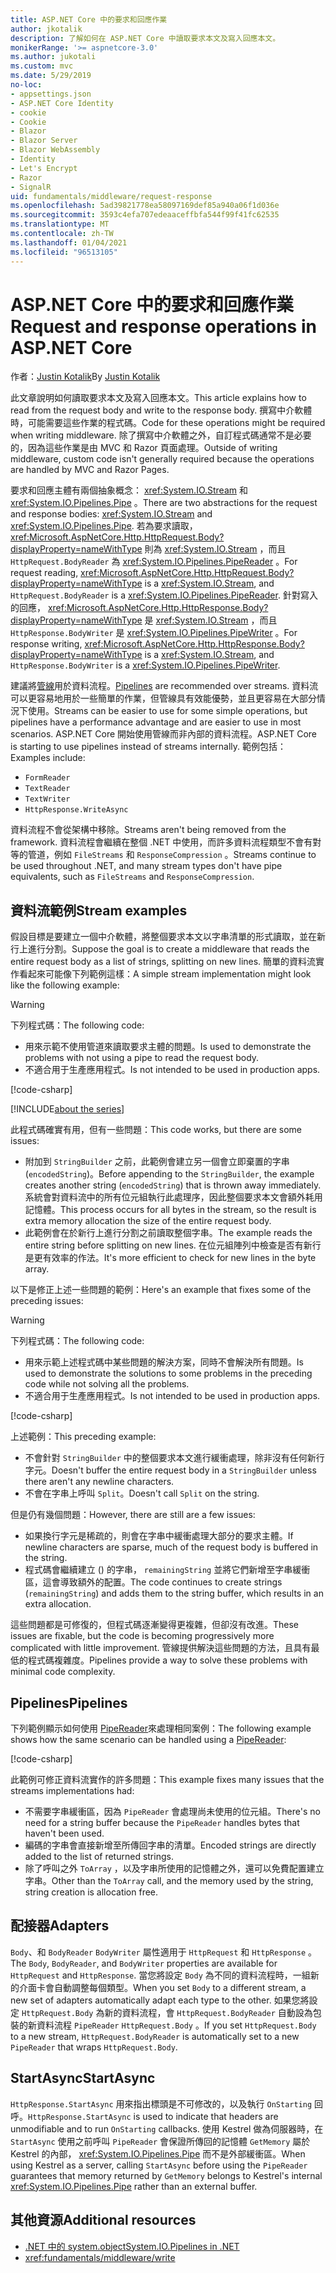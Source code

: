```yaml
---
title: ASP.NET Core 中的要求和回應作業
author: jkotalik
description: 了解如何在 ASP.NET Core 中讀取要求本文及寫入回應本文。
monikerRange: '>= aspnetcore-3.0'
ms.author: jukotali
ms.custom: mvc
ms.date: 5/29/2019
no-loc:
- appsettings.json
- ASP.NET Core Identity
- cookie
- Cookie
- Blazor
- Blazor Server
- Blazor WebAssembly
- Identity
- Let's Encrypt
- Razor
- SignalR
uid: fundamentals/middleware/request-response
ms.openlocfilehash: 5ad39821778ea58097169def85a940a06f1d036e
ms.sourcegitcommit: 3593c4efa707edeaaceffbfa544f99f41fc62535
ms.translationtype: MT
ms.contentlocale: zh-TW
ms.lasthandoff: 01/04/2021
ms.locfileid: "96513105"
---
```

# <a name="request-and-response-operations-in-aspnet-core"></a><span data-ttu-id="8d404-103">ASP.NET Core 中的要求和回應作業</span><span class="sxs-lookup"><span data-stu-id="8d404-103">Request and response operations in ASP.NET Core</span></span>

<span data-ttu-id="8d404-104">作者：[Justin Kotalik](https://github.com/jkotalik)</span><span class="sxs-lookup"><span data-stu-id="8d404-104">By [Justin Kotalik](https://github.com/jkotalik)</span></span>

<span data-ttu-id="8d404-105">此文章說明如何讀取要求本文及寫入回應本文。</span><span class="sxs-lookup"><span data-stu-id="8d404-105">This article explains how to read from the request body and write to the response body.</span></span> <span data-ttu-id="8d404-106">撰寫中介軟體時，可能需要這些作業的程式碼。</span><span class="sxs-lookup"><span data-stu-id="8d404-106">Code for these operations might be required when writing middleware.</span></span> <span data-ttu-id="8d404-107">除了撰寫中介軟體之外，自訂程式碼通常不是必要的，因為這些作業是由 MVC 和 Razor 頁面處理。</span><span class="sxs-lookup"><span data-stu-id="8d404-107">Outside of writing middleware, custom code isn't generally required because the operations are handled by MVC and Razor Pages.</span></span>

<span data-ttu-id="8d404-108">要求和回應主體有兩個抽象概念： <xref:System.IO.Stream> 和 <xref:System.IO.Pipelines.Pipe> 。</span><span class="sxs-lookup"><span data-stu-id="8d404-108">There are two abstractions for the request and response bodies: <xref:System.IO.Stream> and <xref:System.IO.Pipelines.Pipe>.</span></span> <span data-ttu-id="8d404-109">若為要求讀取， <xref:Microsoft.AspNetCore.Http.HttpRequest.Body?displayProperty=nameWithType> 則為 <xref:System.IO.Stream> ，而且 `HttpRequest.BodyReader` 為 <xref:System.IO.Pipelines.PipeReader> 。</span><span class="sxs-lookup"><span data-stu-id="8d404-109">For request reading, <xref:Microsoft.AspNetCore.Http.HttpRequest.Body?displayProperty=nameWithType> is a <xref:System.IO.Stream>, and `HttpRequest.BodyReader` is a <xref:System.IO.Pipelines.PipeReader>.</span></span> <span data-ttu-id="8d404-110">針對寫入的回應， <xref:Microsoft.AspNetCore.Http.HttpResponse.Body?displayProperty=nameWithType> 是 <xref:System.IO.Stream> ，而且 `HttpResponse.BodyWriter` 是 <xref:System.IO.Pipelines.PipeWriter> 。</span><span class="sxs-lookup"><span data-stu-id="8d404-110">For response writing, <xref:Microsoft.AspNetCore.Http.HttpResponse.Body?displayProperty=nameWithType> is a <xref:System.IO.Stream>, and `HttpResponse.BodyWriter` is a <xref:System.IO.Pipelines.PipeWriter>.</span></span>

<span data-ttu-id="8d404-111">建議將[管線](/dotnet/standard/io/pipelines)用於資料流程。</span><span class="sxs-lookup"><span data-stu-id="8d404-111">[Pipelines](/dotnet/standard/io/pipelines) are recommended over streams.</span></span> <span data-ttu-id="8d404-112">資料流可以更容易地用於一些簡單的作業，但管線具有效能優勢，並且更容易在大部分情況下使用。</span><span class="sxs-lookup"><span data-stu-id="8d404-112">Streams can be easier to use for some simple operations, but pipelines have a performance advantage and are easier to use in most scenarios.</span></span> <span data-ttu-id="8d404-113">ASP.NET Core 開始使用管線而非內部的資料流程。</span><span class="sxs-lookup"><span data-stu-id="8d404-113">ASP.NET Core is starting to use pipelines instead of streams internally.</span></span> <span data-ttu-id="8d404-114">範例包括：</span><span class="sxs-lookup"><span data-stu-id="8d404-114">Examples include:</span></span>

* `FormReader`
* `TextReader`
* `TextWriter`
* `HttpResponse.WriteAsync`

<span data-ttu-id="8d404-115">資料流程不會從架構中移除。</span><span class="sxs-lookup"><span data-stu-id="8d404-115">Streams aren't being removed from the framework.</span></span> <span data-ttu-id="8d404-116">資料流程會繼續在整個 .NET 中使用，而許多資料流程類型不會有對等的管道，例如 `FileStreams` 和 `ResponseCompression` 。</span><span class="sxs-lookup"><span data-stu-id="8d404-116">Streams continue to be used throughout .NET, and many stream types don't have pipe equivalents, such as `FileStreams` and `ResponseCompression`.</span></span>

## <a name="stream-examples"></a><span data-ttu-id="8d404-117">資料流範例</span><span class="sxs-lookup"><span data-stu-id="8d404-117">Stream examples</span></span>

<!-- see "fundamentals\middleware\request-response\static\TestPipes.JPG for testing sample -->

<span data-ttu-id="8d404-118">假設目標是要建立一個中介軟體，將整個要求本文以字串清單的形式讀取，並在新行上進行分割。</span><span class="sxs-lookup"><span data-stu-id="8d404-118">Suppose the goal is to create a middleware that reads the entire request body as a list of strings, splitting on new lines.</span></span> <span data-ttu-id="8d404-119">簡單的資料流實作看起來可能像下列範例這樣：</span><span class="sxs-lookup"><span data-stu-id="8d404-119">A simple stream implementation might look like the following example:</span></span>

> [!WARNING]
> <span data-ttu-id="8d404-120">下列程式碼：</span><span class="sxs-lookup"><span data-stu-id="8d404-120">The following code:</span></span>
> * <span data-ttu-id="8d404-121">用來示範不使用管道來讀取要求主體的問題。</span><span class="sxs-lookup"><span data-stu-id="8d404-121">Is used to demonstrate the problems with not using a pipe to read the request body.</span></span>
> * <span data-ttu-id="8d404-122">不適合用于生產應用程式。</span><span class="sxs-lookup"><span data-stu-id="8d404-122">Is not intended to be used in production apps.</span></span>

[!code-csharp[](request-response/samples/3.x/RequestResponseSample/Startup.cs?name=GetListOfStringsFromStream)]

[!INCLUDE[about the series](~/includes/code-comments-loc.md)]

<span data-ttu-id="8d404-123">此程式碼確實有用，但有一些問題：</span><span class="sxs-lookup"><span data-stu-id="8d404-123">This code works, but there are some issues:</span></span>

* <span data-ttu-id="8d404-124">附加到 `StringBuilder` 之前，此範例會建立另一個會立即棄置的字串 (`encodedString`)。</span><span class="sxs-lookup"><span data-stu-id="8d404-124">Before appending to the `StringBuilder`, the example creates another string (`encodedString`) that is thrown away immediately.</span></span> <span data-ttu-id="8d404-125">系統會對資料流中的所有位元組執行此處理序，因此整個要求本文會額外耗用記憶體。</span><span class="sxs-lookup"><span data-stu-id="8d404-125">This process occurs for all bytes in the stream, so the result is extra memory allocation the size of the entire request body.</span></span>
* <span data-ttu-id="8d404-126">此範例會在於新行上進行分割之前讀取整個字串。</span><span class="sxs-lookup"><span data-stu-id="8d404-126">The example reads the entire string before splitting on new lines.</span></span> <span data-ttu-id="8d404-127">在位元組陣列中檢查是否有新行是更有效率的作法。</span><span class="sxs-lookup"><span data-stu-id="8d404-127">It's more efficient to check for new lines in the byte array.</span></span>

<span data-ttu-id="8d404-128">以下是修正上述一些問題的範例：</span><span class="sxs-lookup"><span data-stu-id="8d404-128">Here's an example that fixes some of the preceding issues:</span></span>

> [!WARNING]
> <span data-ttu-id="8d404-129">下列程式碼：</span><span class="sxs-lookup"><span data-stu-id="8d404-129">The following code:</span></span>
> * <span data-ttu-id="8d404-130">用來示範上述程式碼中某些問題的解決方案，同時不會解決所有問題。</span><span class="sxs-lookup"><span data-stu-id="8d404-130">Is used to demonstrate the solutions to some problems in the preceding code while not solving all the problems.</span></span>
> * <span data-ttu-id="8d404-131">不適合用于生產應用程式。</span><span class="sxs-lookup"><span data-stu-id="8d404-131">Is not intended to be used in production apps.</span></span>

[!code-csharp[](request-response/samples/3.x/RequestResponseSample/Startup.cs?name=GetListOfStringsFromStreamMoreEfficient)]

<span data-ttu-id="8d404-132">上述範例：</span><span class="sxs-lookup"><span data-stu-id="8d404-132">This preceding example:</span></span>

* <span data-ttu-id="8d404-133">不會針對 `StringBuilder` 中的整個要求本文進行緩衝處理，除非沒有任何新行字元。</span><span class="sxs-lookup"><span data-stu-id="8d404-133">Doesn't buffer the entire request body in a `StringBuilder` unless there aren't any newline characters.</span></span>
* <span data-ttu-id="8d404-134">不會在字串上呼叫 `Split`。</span><span class="sxs-lookup"><span data-stu-id="8d404-134">Doesn't call `Split` on the string.</span></span>

<span data-ttu-id="8d404-135">但是仍有幾個問題：</span><span class="sxs-lookup"><span data-stu-id="8d404-135">However, there are still are a few issues:</span></span>

* <span data-ttu-id="8d404-136">如果換行字元是稀疏的，則會在字串中緩衝處理大部分的要求主體。</span><span class="sxs-lookup"><span data-stu-id="8d404-136">If newline characters are sparse, much of the request body is buffered in the string.</span></span>
* <span data-ttu-id="8d404-137">程式碼會繼續建立 () 的字串， `remainingString` 並將它們新增至字串緩衝區，這會導致額外的配置。</span><span class="sxs-lookup"><span data-stu-id="8d404-137">The code continues to create strings (`remainingString`) and adds them to the string buffer, which results in an extra allocation.</span></span>

<span data-ttu-id="8d404-138">這些問題都是可修復的，但程式碼逐漸變得更複雜，但卻沒有改進。</span><span class="sxs-lookup"><span data-stu-id="8d404-138">These issues are fixable, but the code is becoming progressively more complicated with little improvement.</span></span> <span data-ttu-id="8d404-139">管線提供解決這些問題的方法，且具有最低的程式碼複雜度。</span><span class="sxs-lookup"><span data-stu-id="8d404-139">Pipelines provide a way to solve these problems with minimal code complexity.</span></span>

## <a name="pipelines"></a><span data-ttu-id="8d404-140">Pipelines</span><span class="sxs-lookup"><span data-stu-id="8d404-140">Pipelines</span></span>

<span data-ttu-id="8d404-141">下列範例顯示如何使用 [PipeReader](/dotnet/standard/io/pipelines#pipe)來處理相同案例：</span><span class="sxs-lookup"><span data-stu-id="8d404-141">The following example shows how the same scenario can be handled using a [PipeReader](/dotnet/standard/io/pipelines#pipe):</span></span>

[!code-csharp[](request-response/samples/3.x/RequestResponseSample/Startup.cs?name=GetListOfStringFromPipe)]

<span data-ttu-id="8d404-142">此範例可修正資料流實作的許多問題：</span><span class="sxs-lookup"><span data-stu-id="8d404-142">This example fixes many issues that the streams implementations had:</span></span>

* <span data-ttu-id="8d404-143">不需要字串緩衝區，因為 `PipeReader` 會處理尚未使用的位元組。</span><span class="sxs-lookup"><span data-stu-id="8d404-143">There's no need for a string buffer because the `PipeReader` handles bytes that haven't been used.</span></span>
* <span data-ttu-id="8d404-144">編碼的字串會直接新增至所傳回字串的清單。</span><span class="sxs-lookup"><span data-stu-id="8d404-144">Encoded strings are directly added to the list of returned strings.</span></span>
* <span data-ttu-id="8d404-145">除了呼叫之外 `ToArray` ，以及字串所使用的記憶體之外，還可以免費配置建立字串。</span><span class="sxs-lookup"><span data-stu-id="8d404-145">Other than the `ToArray` call, and the memory used by the string, string creation is allocation free.</span></span>

## <a name="adapters"></a><span data-ttu-id="8d404-146">配接器</span><span class="sxs-lookup"><span data-stu-id="8d404-146">Adapters</span></span>

<span data-ttu-id="8d404-147">`Body`、和 `BodyReader` `BodyWriter` 屬性適用于 `HttpRequest` 和 `HttpResponse` 。</span><span class="sxs-lookup"><span data-stu-id="8d404-147">The `Body`, `BodyReader`, and `BodyWriter` properties are available for `HttpRequest` and `HttpResponse`.</span></span> <span data-ttu-id="8d404-148">當您將設定 `Body` 為不同的資料流程時，一組新的介面卡會自動調整每個類型。</span><span class="sxs-lookup"><span data-stu-id="8d404-148">When you set `Body` to a different stream, a new set of adapters automatically adapt each type to the other.</span></span> <span data-ttu-id="8d404-149">如果您將設定 `HttpRequest.Body` 為新的資料流程，會 `HttpRequest.BodyReader` 自動設為包裝的新資料流程 `PipeReader` `HttpRequest.Body` 。</span><span class="sxs-lookup"><span data-stu-id="8d404-149">If you set `HttpRequest.Body` to a new stream, `HttpRequest.BodyReader` is automatically set to a new `PipeReader` that wraps `HttpRequest.Body`.</span></span>

## <a name="startasync"></a><span data-ttu-id="8d404-150">StartAsync</span><span class="sxs-lookup"><span data-stu-id="8d404-150">StartAsync</span></span>

<span data-ttu-id="8d404-151">`HttpResponse.StartAsync` 用來指出標頭是不可修改的，以及執行 `OnStarting` 回呼。</span><span class="sxs-lookup"><span data-stu-id="8d404-151">`HttpResponse.StartAsync` is used to indicate that headers are unmodifiable and to run `OnStarting` callbacks.</span></span> <span data-ttu-id="8d404-152">使用 Kestrel 做為伺服器時，在 `StartAsync` 使用之前呼叫 `PipeReader` 會保證所傳回的記憶體 `GetMemory` 屬於 Kestrel 的內部， <xref:System.IO.Pipelines.Pipe> 而不是外部緩衝區。</span><span class="sxs-lookup"><span data-stu-id="8d404-152">When using Kestrel as a server, calling `StartAsync` before using the `PipeReader` guarantees that memory returned by `GetMemory` belongs to Kestrel's internal <xref:System.IO.Pipelines.Pipe> rather than an external buffer.</span></span>

## <a name="additional-resources"></a><span data-ttu-id="8d404-153">其他資源</span><span class="sxs-lookup"><span data-stu-id="8d404-153">Additional resources</span></span>

* [<span data-ttu-id="8d404-154">.NET 中的 system.object</span><span class="sxs-lookup"><span data-stu-id="8d404-154">System.IO.Pipelines in .NET</span></span>](/dotnet/standard/io/pipelines)
* <xref:fundamentals/middleware/write>

<!-- Test with Postman or other tool. See image in static directory. -->
